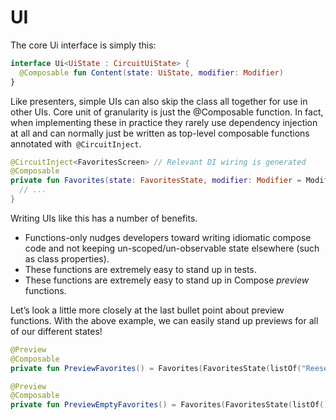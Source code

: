 UI
==

The core Ui interface is simply this:

```kotlin
interface Ui<UiState : CircuitUiState> {
  @Composable fun Content(state: UiState, modifier: Modifier)
}
```

Like presenters, simple UIs can also skip the class all together for use in other UIs. Core unit of granularity is just the @Composable function. In fact, when implementing these in practice they rarely use dependency injection at all and can normally just be written as top-level composable functions annotated with` @CircuitInject`.

```kotlin
@CircuitInject<FavoritesScreen> // Relevant DI wiring is generated
@Composable
private fun Favorites(state: FavoritesState, modifier: Modifier = Modifier) {
  // ...
}
```

Writing UIs like this has a number of benefits.

* Functions-only nudges developers toward writing idiomatic compose code and not keeping un-scoped/un-observable state elsewhere (such as class properties).
* These functions are extremely easy to stand up in tests.
* These functions are extremely easy to stand up in Compose _preview_ functions.


Let’s look a little more closely at the last bullet point about preview functions. With the above example, we can easily stand up previews for all of our different states!

```kotlin
@Preview
@Composable
private fun PreviewFavorites() = Favorites(FavoritesState(listOf("Reeses", "Lola")))

@Preview
@Composable
private fun PreviewEmptyFavorites() = Favorites(FavoritesState(listOf()))
```
